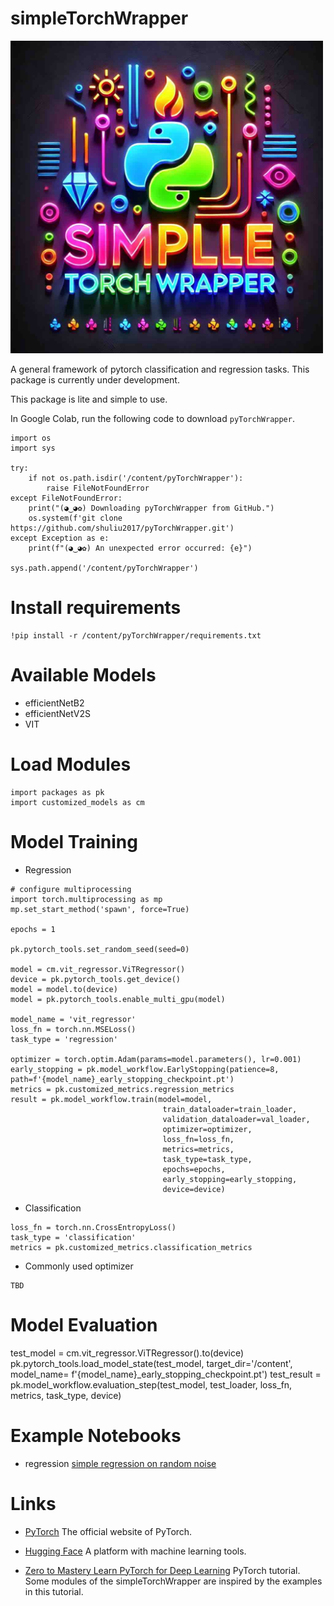 # simpleTorchWrapper

<img src="./logo.jpg" alt="simpleTorchWrapper" title="simpleTorchWrapper" width="500" />


A general framework of pytorch classification and regression tasks. This package is currently under development.

This package is lite and simple to use.

In Google Colab, run the following code to download `pyTorchWrapper`.

```
import os
import sys

try:
    if not os.path.isdir('/content/pyTorchWrapper'):
        raise FileNotFoundError
except FileNotFoundError:
    print("(◕‿◕✿) Downloading pyTorchWrapper from GitHub.")
    os.system(f'git clone https://github.com/shuliu2017/pyTorchWrapper.git')
except Exception as e:
    print(f"(◕‿◕✿) An unexpected error occurred: {e}")

sys.path.append('/content/pyTorchWrapper')
```

# Install requirements
```
!pip install -r /content/pyTorchWrapper/requirements.txt
```

# Available Models

- efficientNetB2
- efficientNetV2S
- VIT

# Load Modules

```
import packages as pk
import customized_models as cm
```

# Model Training


- Regression

```
# configure multiprocessing
import torch.multiprocessing as mp
mp.set_start_method('spawn', force=True)

epochs = 1

pk.pytorch_tools.set_random_seed(seed=0)

model = cm.vit_regressor.ViTRegressor()
device = pk.pytorch_tools.get_device()
model = model.to(device)
model = pk.pytorch_tools.enable_multi_gpu(model)

model_name = 'vit_regressor'
loss_fn = torch.nn.MSELoss()
task_type = 'regression'

optimizer = torch.optim.Adam(params=model.parameters(), lr=0.001)
early_stopping = pk.model_workflow.EarlyStopping(patience=8, path=f'{model_name}_early_stopping_checkpoint.pt')
metrics = pk.customized_metrics.regression_metrics
result = pk.model_workflow.train(model=model,
                                  train_dataloader=train_loader,
                                  validation_dataloader=val_loader,
                                  optimizer=optimizer,
                                  loss_fn=loss_fn,
                                  metrics=metrics,
                                  task_type=task_type,
                                  epochs=epochs,
                                  early_stopping=early_stopping,
                                  device=device)
```

- Classification
```
loss_fn = torch.nn.CrossEntropyLoss()
task_type = 'classification'
metrics = pk.customized_metrics.classification_metrics
```

- Commonly used optimizer
```
TBD
```

# Model Evaluation
test_model = cm.vit_regressor.ViTRegressor().to(device)
pk.pytorch_tools.load_model_state(test_model, target_dir='/content', model_name= f'{model_name}_early_stopping_checkpoint.pt')
test_result = pk.model_workflow.evaluation_step(test_model, test_loader, loss_fn, metrics, task_type, device)

# Example Notebooks

- regression [simple regression on random noise](https://github.com/shuliu2017/pyTorchWrapper/blob/main/notebooks/simple_regression.ipynb)

# Links

- [PyTorch](https://pytorch.org/) The official website of PyTorch.

- [Hugging Face](https://huggingface.co/) A platform with machine learning tools.

- [Zero to Mastery Learn PyTorch for Deep Learning](https://www.learnpytorch.io/) PyTorch tutorial. Some modules of the simpleTorchWrapper are inspired by the examples in this tutorial.
